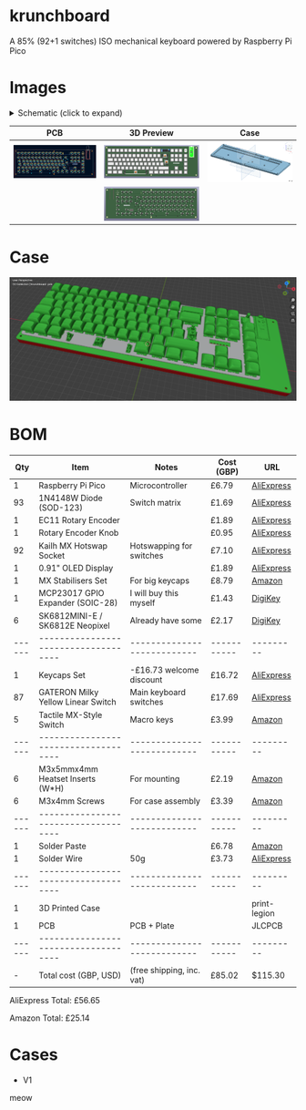 # krunchboard
A 85% (92+1 switches) ISO mechanical keyboard powered by Raspberry Pi Pico

# Images

<details>
<summary>Schematic (click to expand)</summary>

| Schematic |
|-----------|
| ![Schematic](https://raw.githubusercontent.com/RadioactivePotato/krunchboard/refs/heads/main/assets/schematic.png) |

</details>

| PCB | 3D Preview | Case |
|-----|------------|------|
| ![PCB](https://raw.githubusercontent.com/RadioactivePotato/krunchboard/refs/heads/main/assets/pcb.png) | ![3D-Front](https://raw.githubusercontent.com/RadioactivePotato/krunchboard/refs/heads/main/assets/3dfront.png) | ![Baseplate](https://raw.githubusercontent.com/RadioactivePotato/krunchboard/refs/heads/main/assets/cad-v1.png) |
| | ![3D-Back](https://raw.githubusercontent.com/RadioactivePotato/krunchboard/refs/heads/main/assets/3dback.png) | |

# Case

 ![](https://raw.githubusercontent.com/RadioactivePotato/krunchboard/refs/heads/main/assets/case.png)

# BOM
| Qty  | Item                               | Notes                     | Cost (GBP)| URL     |
|------|------------------------------------|---------------------------|-----------|---------|
| 1    | Raspberry Pi Pico                  | Microcontroller           | £6.79     | [AliExpress](https://www.aliexpress.com/item/1005006902413062.html) |
| 93   | 1N4148W Diode (SOD-123)            | Switch matrix             | £1.69     | [AliExpress](https://www.aliexpress.com/item/1005009063199018.html) |
| 1    | EC11 Rotary Encoder                |                           | £1.89     | [AliExpress](https://www.aliexpress.com/item/1005008413622715.html) |
| 1    | Rotary Encoder Knob                |                           | £0.95     | [AliExpress](https://www.aliexpress.com/item/1005008413622715.html) |
| 92   | Kailh MX Hotswap Socket            | Hotswapping for switches  | £7.10     | [AliExpress](https://www.aliexpress.com/item/1005004290562374.html) |
| 1    | 0.91" OLED Display                 |                           | £1.89     | [AliExpress](https://www.aliexpress.com/item/1005008640132638.html) |
| 1    | MX Stabilisers Set                 | For big keycaps           | £8.79     | [Amazon](https://www.amazon.co.uk/dp/B0C61DXN18) |
| 1    | MCP23017 GPIO Expander (SOIC-28)   | I will buy this myself    | £1.43     | [DigiKey](https://www.digikey.co.uk/en/products/detail/microchip-technology/MCP23017-E-SO/894271) |
| 6    | SK6812MINI-E / SK6812E Neopixel    | Already have some         | £2.17     | [DigiKey](https://www.digikey.co.uk/en/products/detail/adafruit-industries-llc/4960/14302512)
|------|------------------------------------|---------------------------|-----------|---------|
| 1    | Keycaps Set                        | -£16.73 welcome discount  | £16.72    | [AliExpress](https://www.aliexpress.com/item/1005007320960510.html) |
| 87   | GATERON Milky Yellow Linear Switch | Main keyboard switches    | £17.69    | [AliExpress](https://www.aliexpress.com/item/1005006425450443.html) |
| 5    | Tactile MX-Style Switch            | Macro keys                | £3.99     | [Amazon](https://www.amazon.co.uk/dp/B0DSJ21RDS) |
|------|------------------------------------|---------------------------|-----------|---------|
| 6    | M3x5mmx4mm Heatset Inserts (W*H)   | For mounting              | £2.19     | [Amazon](https://www.amazon.co.uk/dp/B0D1WVNW3G) |
| 6    | M3x4mm Screws                      | For case assembly         | £3.39     | [Amazon](https://www.amazon.co.uk/dp/B0DRGVKT3R) |
|------|------------------------------------|---------------------------|-----------|---------|
| 1    | Solder Paste                       |                           | £6.78     | [Amazon](https://www.amazon.co.uk/dp/B0DJX4D5BK) |
| 1    | Solder Wire                        | 50g                       | £3.73     | [AliExpress](https://www.aliexpress.com/item/1005008053204920.html) |
|------|------------------------------------|---------------------------|-----------|---------|
| 1    | 3D Printed Case                    |                           |           | print-legion |
| 1    | PCB                                | PCB + Plate               |           | JLCPCB  |
|------|------------------------------------|---------------------------|-----------|---------|
| -    | Total cost (GBP, USD)              | (free shipping, inc. vat) | £85.02    | $115.30 |

AliExpress Total: £56.65

Amazon Total: £25.14

# Cases
- V1

meow

